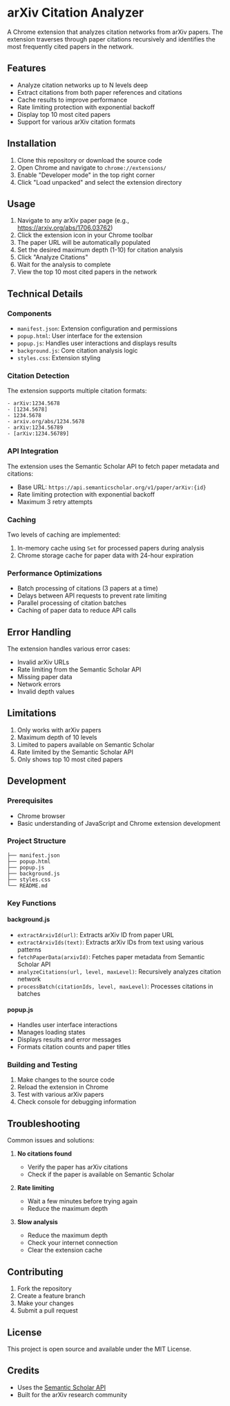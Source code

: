 # arXiv Citation Analyzer

A Chrome extension that analyzes citation networks from arXiv papers. The extension traverses through paper citations recursively and identifies the most frequently cited papers in the network.

## Features

- Analyze citation networks up to N levels deep
- Extract citations from both paper references and citations
- Cache results to improve performance
- Rate limiting protection with exponential backoff
- Display top 10 most cited papers
- Support for various arXiv citation formats

## Installation

1. Clone this repository or download the source code
2. Open Chrome and navigate to `chrome://extensions/`
3. Enable "Developer mode" in the top right corner
4. Click "Load unpacked" and select the extension directory

## Usage

1. Navigate to any arXiv paper page (e.g., https://arxiv.org/abs/1706.03762)
2. Click the extension icon in your Chrome toolbar
3. The paper URL will be automatically populated
4. Set the desired maximum depth (1-10) for citation analysis
5. Click "Analyze Citations"
6. Wait for the analysis to complete
7. View the top 10 most cited papers in the network

## Technical Details

### Components

- `manifest.json`: Extension configuration and permissions
- `popup.html`: User interface for the extension
- `popup.js`: Handles user interactions and displays results
- `background.js`: Core citation analysis logic
- `styles.css`: Extension styling

### Citation Detection

The extension supports multiple citation formats:
```
- arXiv:1234.5678
- [1234.5678]
- 1234.5678
- arxiv.org/abs/1234.5678
- arXiv:1234.56789
- [arXiv:1234.56789]
```

### API Integration

The extension uses the Semantic Scholar API to fetch paper metadata and citations:
- Base URL: `https://api.semanticscholar.org/v1/paper/arXiv:{id}`
- Rate limiting protection with exponential backoff
- Maximum 3 retry attempts

### Caching

Two levels of caching are implemented:
1. In-memory cache using `Set` for processed papers during analysis
2. Chrome storage cache for paper data with 24-hour expiration

### Performance Optimizations

- Batch processing of citations (3 papers at a time)
- Delays between API requests to prevent rate limiting
- Parallel processing of citation batches
- Caching of paper data to reduce API calls

## Error Handling

The extension handles various error cases:
- Invalid arXiv URLs
- Rate limiting from the Semantic Scholar API
- Missing paper data
- Network errors
- Invalid depth values

## Limitations

1. Only works with arXiv papers
2. Maximum depth of 10 levels
3. Limited to papers available on Semantic Scholar
4. Rate limited by the Semantic Scholar API
5. Only shows top 10 most cited papers

## Development

### Prerequisites

- Chrome browser
- Basic understanding of JavaScript and Chrome extension development

### Project Structure

```
├── manifest.json
├── popup.html
├── popup.js
├── background.js
├── styles.css
└── README.md
```

### Key Functions

#### background.js

- `extractArxivId(url)`: Extracts arXiv ID from paper URL
- `extractArxivIds(text)`: Extracts arXiv IDs from text using various patterns
- `fetchPaperData(arxivId)`: Fetches paper metadata from Semantic Scholar API
- `analyzeCitations(url, level, maxLevel)`: Recursively analyzes citation network
- `processBatch(citationIds, level, maxLevel)`: Processes citations in batches

#### popup.js

- Handles user interface interactions
- Manages loading states
- Displays results and error messages
- Formats citation counts and paper titles

### Building and Testing

1. Make changes to the source code
2. Reload the extension in Chrome
3. Test with various arXiv papers
4. Check console for debugging information

## Troubleshooting

Common issues and solutions:

1. **No citations found**
   - Verify the paper has arXiv citations
   - Check if the paper is available on Semantic Scholar

2. **Rate limiting**
   - Wait a few minutes before trying again
   - Reduce the maximum depth

3. **Slow analysis**
   - Reduce the maximum depth
   - Check your internet connection
   - Clear the extension cache

## Contributing

1. Fork the repository
2. Create a feature branch
3. Make your changes
4. Submit a pull request

## License

This project is open source and available under the MIT License.

## Credits

- Uses the [Semantic Scholar API](https://www.semanticscholar.org/product/api)
- Built for the arXiv research community 